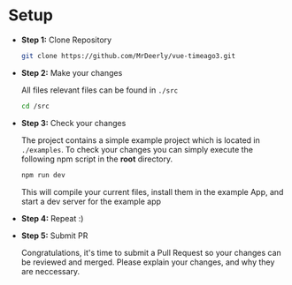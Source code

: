 # Setup

- **Step 1:** Clone Repository 
    ```bash
    git clone https://github.com/MrDeerly/vue-timeago3.git
    ```
- **Step 2:** Make your changes

    All files relevant files can be found in ``./src``

    ```bash
    cd /src 
    ```

- **Step 3:** Check your changes
    
    The project contains a simple example project which is located in ``./examples``. To check your changes you can simply execute the following npm script in the **root** directory.
    ```bash
    npm run dev 
    ```
    
    This will compile your current files, install them in the example App, and start a dev server for the example app

- **Step 4:** Repeat :)

- **Step 5:** Submit PR

    Congratulations, it's time to submit a Pull Request so your changes can be reviewed and merged. Please explain your changes, and why they are neccessary.